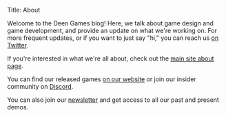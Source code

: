 Title: About

Welcome to the Deen Games blog! Here, we talk about game design and game development, and provide an update on what we're working on. For more frequent updates, or if you want to just say "hi," you can reach us [on Twitter](https://twitter.com/nightblade99).

If you're interested in what we're all about, check out the [main site about page](http://deengames.com/about.html).

You can find our released games [on our website](http://deengames.com) or join our insider community on [Discord](https://discord.gg/frKXYtG).

You can also join our [newsletter](https://www.getrevue.co/profile/deengames) and get access to all our past and present demos.